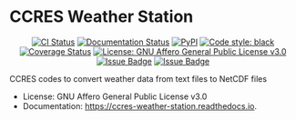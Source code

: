 # CCRES Weather Station


<p align="center">
    <a href="https://github.com/ACTRIS-CCRES/ccres-weather-station/actions"><img alt="CI Status" src="https://github.com/ACTRIS-CCRES/ccres-weather-station/actions/workflows/ci.yaml/badge.svg?branch=main"></a>
    <a href="https://ccres-weather-station.readthedocs.io/en/latest"><img alt="Documentation Status" src="https://readthedocs.org/projects/ccres-weather-station/badge/?version=latest"></a>
    <a href="https://pypi.org/project/ccres_weather_station"><img alt="PyPI" src="https://img.shields.io/pypi/v/ccres_weather_station.svg"></a>
    <a href="https://github.com/ACTRIS-CCRES/ccres-weather-station"><img alt="Code style: black" src="https://img.shields.io/badge/code%20style-black-000000.svg"></a>
    <a href="https://codecov.io/gh/ACTRIS-CCRES/ccres-weather-station"><img alt="Coverage Status" src="https://codecov.io/gh/ACTRIS-CCRES/ccres-weather-station/branch/main/graph/badge.svg"></a>
    <a href="https://www.gnu.org/licenses/agpl-3.0"><img alt="License: GNU Affero General Public License v3.0" src="https://img.shields.io/badge/License-AGPL_v3-blue.svg"></a>
    <a href="https://github.com/ACTRIS-CCRES/ccres-weather-station/issues"><img alt="Issue Badge" src="https://img.shields.io/github/issues/ACTRIS-CCRES/ccres-weather-station"></a>
    <a href="https://github.com/ACTRIS-CCRES/ccres-weather-station/pulls"><img alt="Issue Badge" src="https://img.shields.io/github/issues-pr/ACTRIS-CCRES/ccres-weather-station"></a>
</p>

CCRES codes to convert weather data from text files to NetCDF files

- License: GNU Affero General Public License v3.0
- Documentation: https://ccres-weather-station.readthedocs.io.
